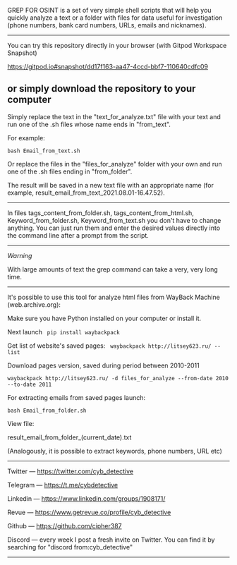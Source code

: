 GREP FOR OSINT is a set of very simple shell scripts that will help you quickly analyze a text or a folder with files for data useful for investigation (phone numbers, bank card numbers, URLs, emails and nicknames).

-----------------------------------

You can try this repository directly in your browser (with Gitpod Workspace Snapshot) 

https://gitpod.io#snapshot/dd17f163-aa47-4ccd-bbf7-110640cdfc09

or simply download the repository to your computer
------------------------

Simply replace the text in the "text_for_analyze.txt" file with your text and run one of the .sh files whose name ends in "from_text".

For example:

`bash Email_from_text.sh`

Or replace the files in the "files_for_analyze" folder with your own and run one of the .sh files ending in "from_folder".

The result will be saved in a new text file with an appropriate name (for example, result_email_from_text_2021.08.01-16.47.52).

-------------------------------


In files tags_content_from_folder.sh, tags_content_from_html.sh, Keyword_from_folder.sh, Keyword_from_text.sh  you don't have to change anything. You can just run them and enter the desired values directly into the command line after a prompt from the script.

------------------------------

*Warning*

With large amounts of text the grep command can take a very, very long time.

-------------------------------------------------------
It's possible to use this tool for analyze html files from WayBack Machine (web.archive.org):

Make sure you have Python installed on your computer or install it.

Next launch
`
pip install waybackpack`

Get list of website's saved pages:
`
waybackpack http://litsey623.ru/ --list`

Download pages version, saved during period between 2010-2011

`waybackpack http://litsey623.ru/ -d files_for_analyze --from-date 2010 --to-date 2011`

For extracting emails from saved pages launch:

`bash Email_from_folder.sh`

View file:

result_email_from_folder_(current_date).txt 



(Analogously, it is possible to extract keywords, phone numbers, URL etc)



<hr>

Twitter — https://twitter.com/cyb_detective

Telegram — https://t.me/cybdetective

Linkedin — https://www.linkedin.com/groups/1908171/

Revue — https://www.getrevue.co/profile/cyb_detective

Github — https://github.com/cipher387

Discord — every week I post a fresh invite on Twitter. You can find it by searching for "discord from:cyb_detective"

<hr>
